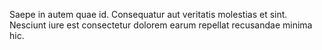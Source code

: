 Saepe in autem quae id. Consequatur aut veritatis molestias et sint. Nesciunt iure est consectetur dolorem earum repellat recusandae minima hic.